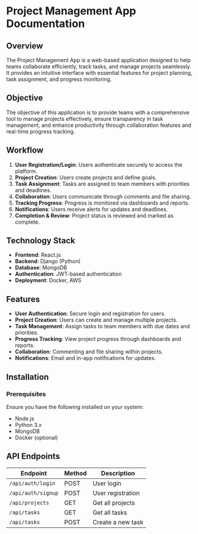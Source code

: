 # Project Management App Documentation

## Overview
The Project Management App is a web-based application designed to help teams collaborate efficiently, track tasks, and manage projects seamlessly. It provides an intuitive interface with essential features for project planning, task assignment, and progress monitoring.

## Objective
The objective of this application is to provide teams with a comprehensive tool to manage projects effectively, ensure transparency in task management, and enhance productivity through collaboration features and real-time progress tracking.

## Workflow
1. **User Registration/Login**: Users authenticate securely to access the platform.
2. **Project Creation**: Users create projects and define goals.
3. **Task Assignment**: Tasks are assigned to team members with priorities and deadlines.
4. **Collaboration**: Users communicate through comments and file sharing.
5. **Tracking Progress**: Progress is monitored via dashboards and reports.
6. **Notifications**: Users receive alerts for updates and deadlines.
7. **Completion & Review**: Project status is reviewed and marked as complete.

## Technology Stack
- **Frontend**: React.js
- **Backend**: Django (Python)
- **Database**: MongoDB
- **Authentication**: JWT-based authentication
- **Deployment**: Docker, AWS

## Features
- **User Authentication**: Secure login and registration for users.
- **Project Creation**: Users can create and manage multiple projects.
- **Task Management**: Assign tasks to team members with due dates and priorities.
- **Progress Tracking**: View project progress through dashboards and reports.
- **Collaboration**: Commenting and file sharing within projects.
- **Notifications**: Email and in-app notifications for updates.

## Installation
### Prerequisites
Ensure you have the following installed on your system:
- Node.js
- Python 3.x
- MongoDB
- Docker (optional)

## API Endpoints
| Endpoint           | Method | Description                 |
|-------------------|--------|-----------------------------|
| `/api/auth/login` | POST   | User login                  |
| `/api/auth/signup`| POST   | User registration           |
| `/api/projects`   | GET    | Get all projects            |
| `/api/tasks`      | GET    | Get all tasks               |
| `/api/tasks`      | POST   | Create a new task           |

